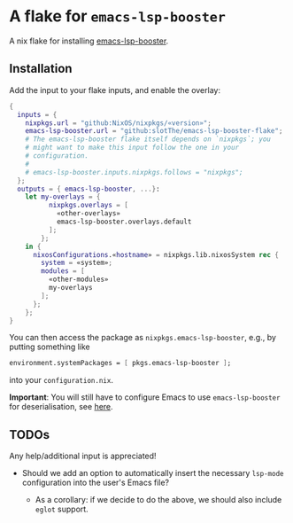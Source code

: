 # A flake for `emacs-lsp-booster`

A nix flake for installing
[emacs-lsp-booster](https://github.com/blahgeek/emacs-lsp-booster).

## Installation

Add the input to your flake inputs, and enable the overlay:

``` nix
{
  inputs = {
    nixpkgs.url = "github:NixOS/nixpkgs/«version»";
    emacs-lsp-booster.url = "github:slotThe/emacs-lsp-booster-flake";
    # The emacs-lsp-booster flake itself depends on `nixpkgs`; you
    # might want to make this input follow the one in your
    # configuration.
    #
    # emacs-lsp-booster.inputs.nixpkgs.follows = "nixpkgs";
  };
  outputs = { emacs-lsp-booster, ...}:
    let my-overlays = {
          nixpkgs.overlays = [
            «other-overlays»
            emacs-lsp-booster.overlays.default
          ];
        };
    in {
      nixosConfigurations.«hostname» = nixpkgs.lib.nixosSystem rec {
        system = «system»;
        modules = [
          «other-modules»
          my-overlays
        ];
      };
    };
}
```

You can then access the package as `nixpkgs.emacs-lsp-booster`,
e.g., by putting something like

``` nix
environment.systemPackages = [ pkgs.emacs-lsp-booster ];
```

into your `configuration.nix`.

**Important**: You will still have to configure Emacs to use `emacs-lsp-booster` for deserialisation,
see [here](https://github.com/blahgeek/emacs-lsp-booster/#configure-lsp-mode).

## TODOs

Any help/additional input is appreciated!

  + Should we add an option to automatically insert the necessary `lsp-mode` configuration into the user's Emacs file?

    + As a corollary: if we decide to do the above, we should also include `eglot` support.
